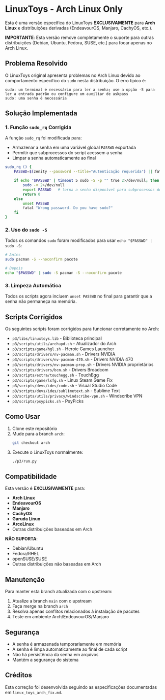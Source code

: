 # LinuxToys - Arch Linux Only

Esta é uma versão específica do LinuxToys **EXCLUSIVAMENTE** para **Arch Linux** e distribuições derivadas (EndeavourOS, Manjaro, CachyOS, etc.).

**IMPORTANTE**: Esta versão remove completamente o suporte para outras distribuições (Debian, Ubuntu, Fedora, SUSE, etc.) para focar apenas no Arch Linux.

## Problema Resolvido

O LinuxToys original apresenta problemas no Arch Linux devido ao comportamento específico do `sudo` nesta distribuição. O erro típico é:

```
sudo: um terminal é necessário para ler a senha; use a opção -S para ler a entrada padrão ou configure um auxiliar de askpass
sudo: uma senha é necessária
```

## Solução Implementada

### 1. Função `sudo_rq` Corrigida

A função `sudo_rq` foi modificada para:
- Armazenar a senha em uma variável global `PASSWD` exportada
- Permitir que subprocessos do script acessem a senha
- Limpar a senha automaticamente ao final

```bash
sudo_rq () { 
    PASSWD=$(zenity --password --title="Autenticação requerida") || fatal "Password dialog was cancelled or failed."

    if echo "$PASSWD" | timeout 5 sudo -S -p "" true 2>/dev/null; then
        sudo -v 2>/dev/null
        export PASSWD   # torna a senha disponível para subprocessos do script
        return 0
    else
        unset PASSWD
        fatal "Wrong password. Do you have sudo?"
    fi
}
```

### 2. Uso do `sudo -S`

Todos os comandos `sudo` foram modificados para usar `echo "$PASSWD" | sudo -S`:

```bash
# Antes
sudo pacman -S --noconfirm pacote

# Depois
echo "$PASSWD" | sudo -S pacman -S --noconfirm pacote
```

### 3. Limpeza Automática

Todos os scripts agora incluem `unset PASSWD` no final para garantir que a senha não permaneça na memória.

## Scripts Corrigidos

Os seguintes scripts foram corrigidos para funcionar corretamente no Arch:

- `p3/libs/linuxtoys.lib` - Biblioteca principal
- `p3/scripts/utils/archupd.sh` - Atualizador do Arch
- `p3/scripts/game/hgl.sh` - Heroic Games Launcher
- `p3/scripts/drivers/nv-pacman.sh` - Drivers NVIDIA
- `p3/scripts/drivers/nv-pacman-470.sh` - Drivers NVIDIA 470
- `p3/scripts/drivers/nv-pacman-prop.sh` - Drivers NVIDIA proprietários
- `p3/scripts/drivers/bcm.sh` - Drivers Broadcom
- `p3/scripts/extra/touchegg.sh` - TouchEgg
- `p3/scripts/game/lsfg.sh` - Linux Steam Game Fix
- `p3/scripts/devs/ides/code.sh` - Visual Studio Code
- `p3/scripts/devs/ides/sublimetext.sh` - Sublime Text
- `p3/scripts/utils/privacy/windscribe-vpn.sh` - Windscribe VPN
- `p3/scripts/psypicks.sh` - PsyPicks

## Como Usar

1. Clone este repositório
2. Mude para a branch `arch`:
   ```bash
   git checkout arch
   ```
3. Execute o LinuxToys normalmente:
   ```bash
   ./p3/run.py
   ```

## Compatibilidade

Esta versão é **EXCLUSIVAMENTE** para:
- **Arch Linux**
- **EndeavourOS**
- **Manjaro**
- **CachyOS**
- **Garuda Linux**
- **ArcoLinux**
- Outras distribuições baseadas em Arch

**NÃO SUPORTA**:
- Debian/Ubuntu
- Fedora/RHEL
- openSUSE/SUSE
- Outras distribuições não baseadas em Arch

## Manutenção

Para manter esta branch atualizada com o upstream:

1. Atualize a branch `main` com o upstream
2. Faça merge na branch `arch`
3. Resolva apenas conflitos relacionados à instalação de pacotes
4. Teste em ambiente Arch/EndeavourOS/Manjaro

## Segurança

- A senha é armazenada temporariamente em memória
- A senha é limpa automaticamente ao final de cada script
- Não há persistência da senha em arquivos
- Mantém a segurança do sistema

## Créditos

Esta correção foi desenvolvida seguindo as especificações documentadas em `linux_toys_arch_fix.md`.
